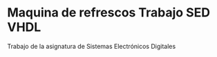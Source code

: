 # Maquina de refrescos Trabajo SED VHDL
 Trabajo de la asignatura de Sistemas Electrónicos Digitales
